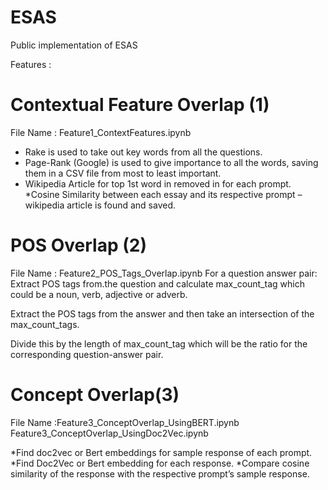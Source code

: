 # ESAS
Public implementation of ESAS

Features : 
# Contextual Feature Overlap (1) 
File Name : Feature1_ContextFeatures.ipynb
* Rake is used to take out key words from all the questions.
* Page-Rank (Google) is used to give importance to all the words, saving them in a CSV file from most to least important.
* Wikipedia Article for top 1st word in removed in for each prompt.
*Cosine Similarity between each essay and its respective prompt – wikipedia article is found and saved.

# POS Overlap (2)
File Name : Feature2_POS_Tags_Overlap.ipynb
For a question answer pair: 
Extract POS tags from.the question and calculate max_count_tag which could be a noun, verb, adjective or adverb. 

Extract the POS tags from the answer and then take an intersection of the max_count_tags. 

Divide this by the length of max_count_tag which will be the ratio for the corresponding question-answer pair.

# Concept Overlap(3) 
File Name :Feature3_ConceptOverlap_UsingBERT.ipynb
           Feature3_ConceptOverlap_UsingDoc2Vec.ipynb

*Find doc2vec or Bert embeddings for sample response of each prompt.
*Find Doc2Vec or Bert embedding for each response.
*Compare cosine similarity of the response with the respective prompt’s sample response.
